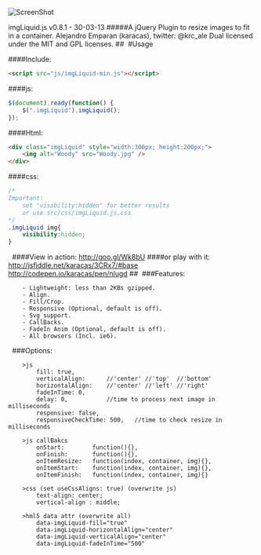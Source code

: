 ![ScreenShot](https://raw.github.com/karacas/imgLiquid/master/dev/logoimgliquid.png)

imgLiquid.js v0.8.1 - 30-03-13
#####A jQuery Plugin to resize images to fit in a container.
Alejandro Emparan (karacas), twitter: @krc_ale
Dual licensed under the MIT and GPL licenses.
## 
#Usage

####Include:
```html
<script src="js/imgLiquid-min.js"></script>
```

####js:
```js
$(document).ready(function() {
	$(".imgLiquid").imgLiquid();
});
```

####Html:
```html
<div class="imgLiquid" style="width:300px; height:200px;">
	<img alt="Woody" src="Woody.jpg" />
</div>
```

####css:
```css
/*
Important:
	set "visibility:hidden" for better results
	or use src/css/imgLiquid.js.css
*/
.imgLiquid img{
    visibility:hidden;
}
```
 
####View in action:
http://goo.gl/Wk8bU
####or play with it:
http://jsfiddle.net/karacas/3CRx7/#base
http://codepen.io/karacas/pen/nlugd
## 
###Features:
```
	- Lightweight: less than 2KBs gzipped.
	- Align.
	- Fill/Crop.
	- Responsive (Optional, default is off).
	- Svg support.
	- CallBacks.
	- FadeIn Anim (Optional, default is off).
	- All browsers (Incl. ie6).
```
 
###Options:
```
    >js
        fill: true,
        verticalAlign: 		//'center' //'top' 	//'bottom'
        horizontalAlign: 	//'center' //'left'	//'right'
        fadeInTime: 0,
        delay: 0,			//time to process next image in milliseconds
        responsive: false,
        responsiveCheckTime: 500, 	//time to check resize in milliseconds

	>js callBakcs
		onStart:		function(){},
		onFinish:		function(){},
		onItemResize:	function(index, container, img){},
		onItemStart:	function(index, container, img){},
		onItemFinish:	function(index, container, img){}

	>css (set useCssAligns: true) (overwrite js)
		text-align: center;
		vertical-align : middle;

	>hml5 data attr (overwrite all)
		data-imgLiquid-fill="true"
		data-imgLiquid-horizontalAlign="center"
		data-imgLiquid-verticalAlign="center"
		data-imgLiquid-fadeInTime="500"
```
